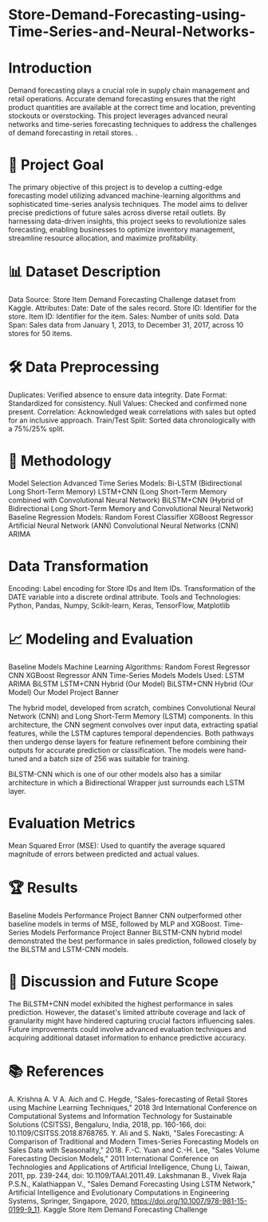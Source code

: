 # Store-Demand-Forecasting-using-Time-Series-and-Neural-Networks-

# Introduction
Demand forecasting plays a crucial role in supply chain management and retail operations. Accurate demand forecasting ensures that the right product quantities are available at the correct time and location, preventing stockouts or overstocking. This project leverages advanced neural networks and time-series forecasting techniques to address the challenges of demand forecasting in retail stores.
.

# 🎯 Project Goal
The primary objective of this project is to develop a cutting-edge forecasting model utilizing advanced machine-learning algorithms and sophisticated time-series analysis techniques. The model aims to deliver precise predictions of future sales across diverse retail outlets. By harnessing data-driven insights, this project seeks to revolutionize sales forecasting, enabling businesses to optimize inventory management, streamline resource allocation, and maximize profitability.

# 📊 Dataset Description
Data Source: Store Item Demand Forecasting Challenge dataset from Kaggle.
Attributes:
Date: Date of the sales record.
Store ID: Identifier for the store.
Item ID: Identifier for the item.
Sales: Number of units sold.
Data Span: Sales data from January 1, 2013, to December 31, 2017, across 10 stores for 50 items.

# 🛠️ Data Preprocessing
Duplicates: Verified absence to ensure data integrity.
Date Format: Standardized for consistency.
Null Values: Checked and confirmed none present.
Correlation: Acknowledged weak correlations with sales but opted for an inclusive approach.
Train/Test Split: Sorted data chronologically with a 75%/25% split.

# 🚀 Methodology
Model Selection
Advanced Time Series Models:
Bi-LSTM (Bidirectional Long Short-Term Memory)
LSTM+CNN (Long Short-Term Memory combined with Convolutional Neural Network)
BiLSTM+CNN (Hybrid of Bidirectional Long Short-Term Memory and Convolutional Neural Network)
Baseline Regression Models:
Random Forest Classifier
XGBoost Regressor
Artificial Neural Network (ANN)
Convolutional Neural Networks (CNN)
ARIMA

# Data Transformation
Encoding:
Label encoding for Store IDs and Item IDs.
Transformation of the DATE variable into a discrete ordinal attribute.
Tools and Technologies:
Python, Pandas, Numpy, Scikit-learn, Keras, TensorFlow, Matplotlib
# 📈 Modeling and Evaluation
Baseline Models
Machine Learning Algorithms:
Random Forest Regressor
CNN
XGBoost Regressor
ANN
Time-Series Models
Models Used:
LSTM
ARIMA
BiLSTM
LSTM+CNN Hybrid (Our Model)
BiLSTM+CNN Hybrid (Our Model)
Our Model
Project Banner

The hybrid model, developed from scratch, combines Convolutional Neural Network (CNN) and Long Short-Term Memory (LSTM) components. In this architecture, the CNN segment convolves over input data, extracting spatial features, while the LSTM captures temporal dependencies. Both pathways then undergo dense layers for feature refinement before combining their outputs for accurate prediction or classification.
The models were hand-tuned and a batch size of 256 was suitable for training.

BiLSTM-CNN which is one of our other models also has a similar architecture in which a Bidirectional Wrapper just surrounds each LSTM layer.

# Evaluation Metrics
Mean Squared Error (MSE): Used to quantify the average squared magnitude of errors between predicted and actual values.
# 🏆 Results
Baseline Models Performance
Project Banner
CNN outperformed other baseline models in terms of MSE, followed by MLP and XGBoost.
Time-Series Models Performance
Project Banner
BiLSTM-CNN hybrid model demonstrated the best performance in sales prediction, followed closely by the BiLSTM and LSTM-CNN models.
# 💬 Discussion and Future Scope
The BiLSTM+CNN model exhibited the highest performance in sales prediction. However, the dataset's limited attribute coverage and lack of granularity might have hindered capturing crucial factors influencing sales. Future improvements could involve advanced evaluation techniques and acquiring additional dataset information to enhance predictive accuracy.

# 📚 References
A. Krishna A. V A. Aich and C. Hegde, "Sales-forecasting of Retail Stores using Machine Learning Techniques," 2018 3rd International Conference on Computational Systems and Information Technology for Sustainable Solutions (CSITSS), Bengaluru, India, 2018, pp. 160-166, doi: 10.1109/CSITSS.2018.8768765.
Y. Ali and S. Nakti, "Sales Forecasting: A Comparison of Traditional and Modern Times-Series Forecasting Models on Sales Data with Seasonality," 2018.
F.-C. Yuan and C.-H. Lee, "Sales Volume Forecasting Decision Models," 2011 International Conference on Technologies and Applications of Artificial Intelligence, Chung Li, Taiwan, 2011, pp. 239-244, doi: 10.1109/TAAI.2011.49.
Lakshmanan B., Vivek Raja P.S.N., Kalathiappan V., "Sales Demand Forecasting Using LSTM Network," Artificial Intelligence and Evolutionary Computations in Engineering Systems, Springer, Singapore, 2020, https://doi.org/10.1007/978-981-15-0199-9_11.
Kaggle Store Item Demand Forecasting Challenge
